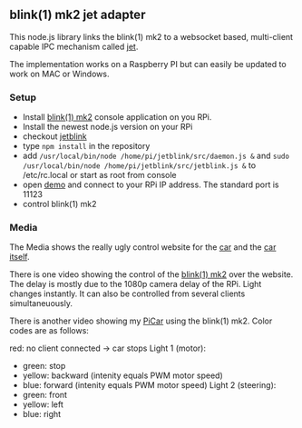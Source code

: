 ## blink(1) mk2 jet adapter

This node.js library links the blink(1) mk2 to a websocket based, multi-client capable IPC mechanism called [jet](http://www.jetbus.io).

The implementation works on a Raspberry PI but can easily be updated to work on MAC or Windows.

### Setup

- Install [blink(1) mk2](https://github.com/todbot/blink1) console application on you RPi.
- Install the newest node.js version on your RPi
- checkout [jetblink](https://github.com/markert/jetblink)
- type `npm install` in the repository
- add `/usr/local/bin/node /home/pi/jetblink/src/daemon.js &` and `sudo /usr/local/bin/node /home/pi/jetblink/src/jetblink.js &` to /etc/rc.local or start as root from console
- open [demo](http://markert.github.io/jetblink/) and connect to your RPi IP address. The standard port is 11123
- control blink(1) mk2


### Media

The Media shows the really ugly control website for the [car](https://github.com/markert/jetblink/blob/master/media/picar.png) and the [car itself](https://github.com/markert/jetblink/blob/master/media/IMG_20151003_132251.jpg). 

There is one video showing the control of the [blink(1) mk2](https://github.com/markert/jetblink/blob/master/media/chrome.webm) over the website. The delay is mostly due to the 1080p camera delay of the RPi. Light changes instantly. It can also be controlled from several clients simultaneuously. 

There is another video showing my [PiCar](https://github.com/markert/jetblink/blob/master/media/VID_20151003_164806.mp4) using the blink(1) mk2. Color codes are as follows:

red: no client connected -> car stops
Light 1 (motor):
- green: stop
- yellow: backward (intenity equals PWM motor speed)
- blue: forward (intenity equals PWM motor speed)
Light 2 (steering):
- green: front
- yellow: left
- blue: right

